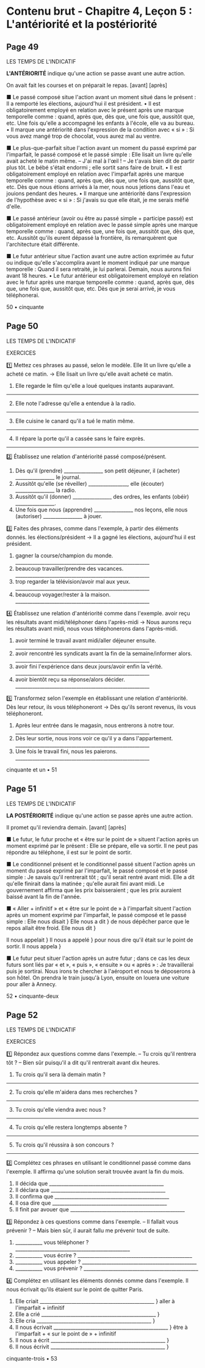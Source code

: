 # Contenu brut - Chapitre 4, Leçon 5 : L'antériorité et la postériorité

## Page 49

LES TEMPS DE L'INDICATIF

**L'ANTÉRIORITÉ** indique qu'une action se passe avant une autre action.

On avait fait les courses et on préparait le repas.
[avant]               [après]

■ Le passé composé situe l'action avant un moment situé dans le présent :
Il a remporté les élections, aujourd'hui il est président.
• Il est obligatoirement employé en relation avec le présent après une marque temporelle comme : quand, après que, dès que, une fois que, aussitôt que, etc.
Une fois qu'elle a accompagné les enfants à l'école, elle va au bureau.
• Il marque une antériorité dans l'expression de la condition avec « si » :
Si vous avez mangé trop de chocolat, vous aurez mal au ventre.

■ Le plus-que-parfait situe l'action avant un moment du passé exprimé par l'imparfait, le passé composé et le passé simple :
Elle lisait un livre qu'elle avait acheté le matin même.
– J'ai mal à l'œil ! – Je t'avais bien dit de partir plus tôt.
Le bébé s'était endormi ; elle sortit sans faire de bruit.
• Il est obligatoirement employé en relation avec l'imparfait après une marque temporelle comme : quand, après que, dès que, une fois que, aussitôt que, etc.
Dès que nous étions arrivés à la mer, nous nous jetions dans l'eau et jouions pendant des heures.
• Il marque une antériorité dans l'expression de l'hypothèse avec « si » :
Si j'avais su que elle était, je me serais méfié d'elle.

■ Le passé antérieur (avoir ou être au passé simple + participe passé) est obligatoirement employé en relation avec le passé simple après une marque temporelle comme : quand, après que, une fois que, aussitôt que, dès que, etc.
Aussitôt qu'ils eurent dépassé la frontière, ils remarquèrent que l'architecture était différente.

■ Le futur antérieur situe l'action avant une autre action exprimée au futur ou indique qu'elle s'accomplira avant le moment indiqué par une marque temporelle :
Quand il sera retraité, je lui parlerai.
Demain, nous aurons fini avant 18 heures.
• Le futur antérieur est obligatoirement employé en relation avec le futur après une marque temporelle comme : quand, après que, dès que, une fois que, aussitôt que, etc.
Dès que je serai arrivé, je vous téléphonerai.

50 • cinquante

## Page 50

LES TEMPS DE L'INDICATIF

EXERCICES

1️⃣ Mettez ces phrases au passé, selon le modèle.
Elle lit un livre qu'elle a acheté ce matin. → Elle lisait un livre qu'elle avait acheté ce matin.

1. Elle regarde le film qu'elle a loué quelques instants auparavant.
_______________________________________________________

2. Elle note l'adresse qu'elle a entendue à la radio.
_______________________________________________________

3. Elle cuisine le canard qu'il a tué le matin même.
_______________________________________________________

4. Il répare la porte qu'il a cassée sans le faire exprès.
_______________________________________________________

2️⃣ Établissez une relation d'antériorité passé composé/présent.

1. Dès qu'il (prendre) ________________ son petit déjeuner, il (acheter) ________________ le journal.
2. Aussitôt qu'elle (se réveiller) ________________, elle (écouter) ________________ la radio.
3. Aussitôt qu'il (donner) ________________ des ordres, les enfants (obéir) ________________.
4. Une fois que nous (apprendre) ________________ nos leçons, elle nous (autoriser) ________________ à jouer.

3️⃣ Faites des phrases, comme dans l'exemple, à partir des éléments donnés.
les élections/président → Il a gagné les élections, aujourd'hui il est président.

1. gagner la course/champion du monde. _______________________________________________________
2. beaucoup travailler/prendre des vacances. _______________________________________________________
3. trop regarder la télévision/avoir mal aux yeux. _______________________________________________________
4. beaucoup voyager/rester à la maison. _______________________________________________________

4️⃣ Établissez une relation d'antériorité comme dans l'exemple.
avoir reçu les résultats avant midi/téléphoner dans l'après-midi → Nous aurons reçu les résultats avant midi, nous vous téléphonerons dans l'après-midi.

1. avoir terminé le travail avant midi/aller déjeuner ensuite. _______________________________________________________
2. avoir rencontré les syndicats avant la fin de la semaine/informer alors. _______________________________________________________
3. avoir fini l'expérience dans deux jours/avoir enfin la vérité. _______________________________________________________
4. avoir bientôt reçu sa réponse/alors décider. _______________________________________________________

5️⃣ Transformez selon l'exemple en établissant une relation d'antériorité.
Dès leur retour, ils vous téléphoneront → Dès qu'ils seront revenus, ils vous téléphoneront.

1. Après leur entrée dans le magasin, nous entrerons à notre tour. _______________________________________________________
2. Dès leur sortie, nous irons voir ce qu'il y a dans l'appartement. _______________________________________________________
3. Une fois le travail fini, nous les paierons. _______________________________________________________

cinquante et un • 51

## Page 51

LES TEMPS DE L'INDICATIF

**LA POSTÉRIORITÉ** indique qu'une action se passe après une autre action.

Il promet qu'il reviendra demain.
[avant]        [après]

■ Le futur, le futur proche et « être sur le point de » situent l'action après un moment exprimé par le présent :
Elle se prépare, elle va sortir.
Il ne peut pas répondre au téléphone, il est sur le point de sortir.

■ Le conditionnel présent et le conditionnel passé situent l'action après un moment du passé exprimé par l'imparfait, le passé composé et le passé simple :
Je savais qu'il rentrerait tôt ; qu'il serait rentré avant midi.
Elle a dit qu'elle finirait dans la matinée ; qu'elle aurait fini avant midi.
Le gouvernement affirma que les prix baisseraient ; que les prix auraient baissé avant la fin de l'année.

■ « Aller + infinitif » et « être sur le point de » à l'imparfait situent l'action après un moment exprimé par l'imparfait, le passé composé et le passé simple :
Elle nous disait  }
Elle nous a dit   }    de nous dépêcher parce que le repos allait être froid.
Elle nous dit     }

Il nous appelait  }
Il nous a appelé  }    pour nous dire qu'il était sur le point de sortir.
Il nous appela    }

■ Le futur peut situer l'action après un autre futur ; dans ce cas les deux futurs sont liés par « et », « puis », « ensuite » ou « après » :
Je travaillerai puis je sortirai.
Nous irons te chercher à l'aéroport et nous te déposerons à son hôtel.
On prendra le train jusqu'à Lyon, ensuite on louera une voiture pour aller à Annecy.

52 • cinquante-deux

## Page 52

LES TEMPS DE L'INDICATIF

EXERCICES

1️⃣ Répondez aux questions comme dans l'exemple.
– Tu crois qu'il rentrera tôt ? – Bien sûr puisqu'il a dit qu'il rentrerait avant dix heures.

1. Tu crois qu'il sera là demain matin ?
_______________________________________________________

2. Tu crois qu'elle m'aidera dans mes recherches ?
_______________________________________________________

3. Tu crois qu'elle viendra avec nous ?
_______________________________________________________

4. Tu crois qu'elle restera longtemps absente ?
_______________________________________________________

5. Tu crois qu'il réussira à son concours ?
_______________________________________________________

2️⃣ Complétez ces phrases en utilisant le conditionnel passé comme dans l'exemple.
Il affirma qu'une solution serait trouvée avant la fin du mois.

1. Il décida que _______________________________________________
2. Il déclara que _______________________________________________
3. Il confirma que _______________________________________________
4. Il osa dire que _______________________________________________
5. Il finit par avouer que _______________________________________________

3️⃣ Répondez à ces questions comme dans l'exemple.
– Il fallait vous prévenir ? – Mais bien sûr, il aurait fallu me prévenir tout de suite.

1. ___________ vous téléphoner ? _______________________________________________
2. ___________ vous écrire ? _______________________________________________
3. ___________ vous appeler ? _______________________________________________
4. ___________ vous prévenir ? _______________________________________________

4️⃣ Complétez en utilisant les éléments donnés comme dans l'exemple.
Il nous écrivait qu'ils étaient sur le point de quitter Paris.

1. Elle criait _______________________________________________  } aller à l'imparfait + infinitif
2. Elle a crié _______________________________________________  }
3. Elle cria _______________________________________________   }
4. Il nous écrivait _______________________________________________  } être à l'imparfait + « sur le point de » + infinitif
5. Il nous a écrit _______________________________________________  }
6. Il nous écrivit _______________________________________________  }

cinquante-trois • 53
